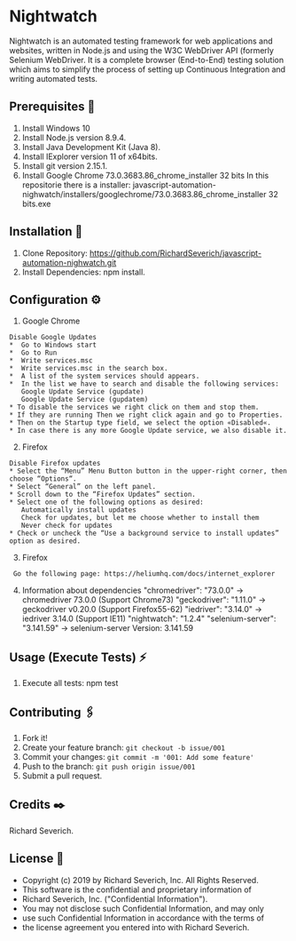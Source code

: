 


# Nightwatch
Nightwatch is an automated testing framework for web applications and websites, written in Node.js and using the W3C WebDriver API (formerly Selenium WebDriver. It is a complete browser (End-to-End) testing solution which aims to simplify the process of setting up Continuous Integration and writing automated tests.

## Prerequisites 🚀

1. Install Windows 10    
2. Install Node.js version 8.9.4.
3. Install Java Development Kit (Java 8).
4. Install IExplorer version 11 of x64bits.
5. Install git version 2.15.1.
6. Install Google Chrome 73.0.3683.86_chrome_installer 32 bits
   In this repositorie there is a installer: javascript-automation-nighwatch/installers/googlechrome/73.0.3683.86_chrome_installer 32 bits.exe

## Installation 🔧

1. Clone Repository: https://github.com/RichardSeverich/javascript-automation-nighwatch.git
2. Install Dependencies: npm install.

## Configuration ⚙️

1. Google Chrome
```
Disable Google Updates
*  Go to Windows start
*  Go to Run
*  Write services.msc
*  Write services.msc in the search box.
*  A list of the system services should appears.
*  In the list we have to search and disable the following services:
   Google Update Service (gupdate)
   Google Update Service (gupdatem)
* To disable the services we right click on them and stop them.
* If they are running Then we right click again and go to Properties.
* Then on the Startup type field, we select the option «Disabled«.
* In case there is any more Google Update service, we also disable it.
```
2. Firefox
```
Disable Firefox updates
* Select the “Menu” Menu Button button in the upper-right corner, then choose “Options“.
* Select “General” on the left panel.
* Scroll down to the “Firefox Updates” section.
* Select one of the following options as desired:
   Automatically install updates
   Check for updates, but let me choose whether to install them
   Never check for updates
* Check or uncheck the “Use a background service to install updates” option as desired.
```
3. Firefox
```
 Go the following page: https://heliumhq.com/docs/internet_explorer
```

4. Information about dependencies
    "chromedriver": "73.0.0" -> chromedriver 73.0.0  (Support Chrome73)
    "geckodriver": "1.11.0"  -> geckodriver  v0.20.0 (Support Firefox55-62)
    "iedriver": "3.14.0"      -> iedriver  3.14.0 (Support IE11)
    "nightwatch": "1.2.4"
    "selenium-server": "3.141.59" -> selenium-server Version: 3.141.59

## Usage (Execute Tests) ⚡️

1. Execute all tests: npm test
    
## Contributing 🖇️

1. Fork it!
2. Create your feature branch: `git checkout -b issue/001`
3. Commit your changes: `git commit -m '001: Add some feature'`
4. Push to the branch: `git push origin issue/001`
5. Submit a pull request.

## Credits ✒️

Richard Severich.

## License 📄
* Copyright (c) 2019 by Richard Severich, Inc.  All Rights Reserved.
* This software is the confidential and proprietary information of
* Richard Severich, Inc. ("Confidential Information").
* You may not disclose such Confidential Information, and may only
* use such Confidential Information in accordance with the terms of
* the license agreement you entered into with Richard Severich.
